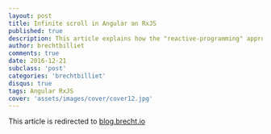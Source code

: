 ```yaml
---
layout: post
title: Infinite scroll in Angular an RxJS
published: true
description: This article explains how the "reactive-programming" approach helps us to create an awesome infinite-scroll-list in only a few lines of code. For this article, we are going to use RxJS and Angular.
author: brechtbilliet
comments: true
date: 2016-12-21
subclass: 'post'
categories: 'brechtbilliet'
disqus: true
tags: Angular RxJS
cover: 'assets/images/cover/cover12.jpg'
---
```

This article is redirected to [blog.brecht.io](https://blog.brecht.io)
